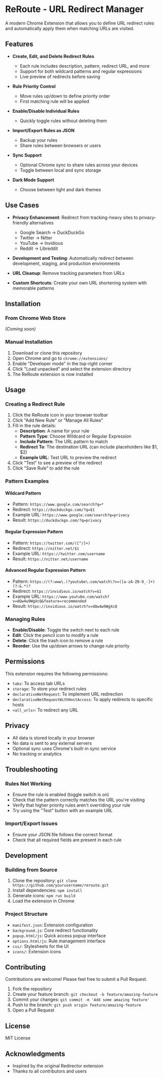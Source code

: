 # ReRoute - URL Redirect Manager

A modern Chrome Extension that allows you to define URL redirect rules and automatically apply them when matching URLs are visited.

## Features

- **Create, Edit, and Delete Redirect Rules**

  - Each rule includes description, pattern, redirect URL, and more
  - Support for both wildcard patterns and regular expressions
  - Live preview of redirects before saving

- **Rule Priority Control**

  - Move rules up/down to define priority order
  - First matching rule will be applied

- **Enable/Disable Individual Rules**

  - Quickly toggle rules without deleting them

- **Import/Export Rules as JSON**

  - Backup your rules
  - Share rules between browsers or users

- **Sync Support**

  - Optional Chrome sync to share rules across your devices
  - Toggle between local and sync storage

- **Dark Mode Support**
  - Choose between light and dark themes

## Use Cases

- **Privacy Enhancement**: Redirect from tracking-heavy sites to privacy-friendly alternatives

  - Google Search → DuckDuckGo
  - Twitter → Nitter
  - YouTube → Invidious
  - Reddit → Libreddit

- **Development and Testing**: Automatically redirect between development, staging, and production environments

- **URL Cleanup**: Remove tracking parameters from URLs

- **Custom Shortcuts**: Create your own URL shortening system with memorable patterns

## Installation

### From Chrome Web Store

_(Coming soon)_

### Manual Installation

1. Download or clone this repository
2. Open Chrome and go to `chrome://extensions/`
3. Enable "Developer mode" in the top-right corner
4. Click "Load unpacked" and select the extension directory
5. The ReRoute extension is now installed

## Usage

### Creating a Redirect Rule

1. Click the ReRoute icon in your browser toolbar
2. Click "Add New Rule" or "Manage All Rules"
3. Fill in the rule details:
   - **Description**: A name for your rule
   - **Pattern Type**: Choose Wildcard or Regular Expression
   - **Include Pattern**: The URL pattern to match
   - **Redirect To**: The destination URL (can include placeholders like $1, $2)
   - **Example URL**: Test URL to preview the redirect
4. Click "Test" to see a preview of the redirect
5. Click "Save Rule" to add the rule

### Pattern Examples

#### Wildcard Pattern

- Pattern: `https://www.google.com/search?q=*`
- Redirect: `https://duckduckgo.com/?q=$1`
- Example URL: `https://www.google.com/search?q=privacy`
- Result: `https://duckduckgo.com/?q=privacy`

#### Regular Expression Pattern

- Pattern: `https://twitter.com/([^/]+)`
- Redirect: `https://nitter.net/$1`
- Example URL: `https://twitter.com/username`
- Result: `https://nitter.net/username`

#### Advanced Regular Expression Pattern

- Pattern: `https://(?:www\.)?youtube\.com/watch\?v=([a-zA-Z0-9_-]+)(?:&.*)?`
- Redirect: `https://invidious.io/watch?v=$1`
- Example URL: `https://www.youtube.com/watch?v=dQw4w9WgXcQ&feature=recommended`
- Result: `https://invidious.io/watch?v=dQw4w9WgXcQ`

### Managing Rules

- **Enable/Disable**: Toggle the switch next to each rule
- **Edit**: Click the pencil icon to modify a rule
- **Delete**: Click the trash icon to remove a rule
- **Reorder**: Use the up/down arrows to change rule priority

## Permissions

This extension requires the following permissions:

- `tabs`: To access tab URLs
- `storage`: To store your redirect rules
- `declarativeNetRequest`: To implement URL redirection
- `declarativeNetRequestWithHostAccess`: To apply redirects to specific hosts
- `<all_urls>`: To redirect any URL

## Privacy

- All data is stored locally in your browser
- No data is sent to any external servers
- Optional sync uses Chrome's built-in sync service
- No tracking or analytics

## Troubleshooting

### Rules Not Working

- Ensure the rule is enabled (toggle switch is on)
- Check that the pattern correctly matches the URL you're visiting
- Verify that higher priority rules aren't overriding your rule
- Try using the "Test" button with an example URL

### Import/Export Issues

- Ensure your JSON file follows the correct format
- Check that all required fields are present in each rule

## Development

### Building from Source

1. Clone the repository: `git clone https://github.com/yourusername/reroute.git`
2. Install dependencies: `npm install`
3. Generate icons: `npm run build`
4. Load the extension in Chrome

### Project Structure

- `manifest.json`: Extension configuration
- `background.js`: Core redirect functionality
- `popup.html/js`: Quick access popup interface
- `options.html/js`: Rule management interface
- `css/`: Stylesheets for the UI
- `icons/`: Extension icons

## Contributing

Contributions are welcome! Please feel free to submit a Pull Request.

1. Fork the repository
2. Create your feature branch: `git checkout -b feature/amazing-feature`
3. Commit your changes: `git commit -m 'Add some amazing feature'`
4. Push to the branch: `git push origin feature/amazing-feature`
5. Open a Pull Request

## License

MIT License

## Acknowledgments

- Inspired by the original Redirector extension
- Thanks to all contributors and users
